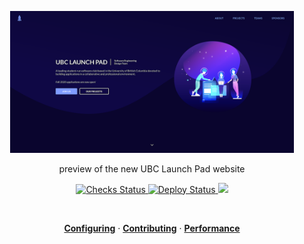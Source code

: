 <p align="center">
  <img src="./.static/homepage.png" width="90%" alt="homepage"/>
</p>

<p align="center">
  preview of the new UBC Launch Pad website
</p>

<p align="center">
  <a href="https://github.com/ubclaunchpad/ubclaunchpad.com/actions?workflow=Checks">
    <img src="https://github.com/ubclaunchpad/ubclaunchpad.com/workflows/Checks/badge.svg"
      alt="Checks Status" />
  </a>
  <a href="https://app.netlify.com/sites/ubclaunchpad/deploys">
    <img src="https://api.netlify.com/api/v1/badges/63f72100-a34c-4ad7-b47c-8b85c179202f/deploy-status"
      alt="Deploy Status" />
  </a>
  <a href="https://ubclaunchpad.com">
    <img src="https://img.shields.io/website/https/ubclaunchpad.com.svg" />
  </a>
</p>

<br>

<p align="center">
  <a href="https://ubclaunchpad.com/config"><strong>Configuring</strong></a> · 
  <a href="./CONTRIBUTING.md"><strong>Contributing</strong></a> · 
  <a href="https://developers.google.com/speed/pagespeed/insights/?url=https%3A%2F%2Fubclaunchpad.github.io%2Fnew&tab=desktop"><strong>Performance</strong></a>
</p>

<br>
